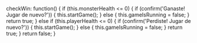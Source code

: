  checkWin: function() {
            if (this.monsterHealth <= 0) {
                if (confirm('Ganaste! Jugar de nuevo?')) {
                    this.startGame();
                } else {
                    this.gameIsRunning = false;
                }
                return true;
            } else if (this.playerHealth <= 0) {
                if (confirm('Perdiste! Jugar de nuevo?')) {
                    this.startGame();
                } else {
                    this.gameIsRunning = false;
                }
                return true;
            }
            return false;
        }
